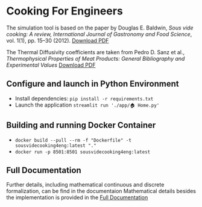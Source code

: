 # Cooking For Engineers

The simulation tool is based on the paper by Douglas E. Baldwin, _Sous vide cooking: A review, International Journal of Gastronomy and Food Science_, vol. 1(1), pp. 15–30 (2012). [Download PDF](https://douglasbaldwin.com/Baldwin-IJGFS-Preprint.pdf)

The Thermal Diffusivity coefficients are taken from Pedro D. Sanz et al., 
_Thermophysical Properties of Meat Products: General Bibliography and Experimental Values_ [Download PDF](https://www.researchgate.net/publication/286657774)

## Configure and launch in Python Environment

* Install dependencies: `pip install -r requirements.txt`
* Launch the application `streamlit run './app/🏠 Home.py'`

## Building and running Docker Container
* `docker build --pull --rm -f "Dockerfile" -t sousvidecooking4eng:latest "."`
* `docker run -p 8501:8501 sousvidecooking4eng:latest`

## Full Documentation
Further details, including mathematical continuous and discrete formalization, can be find in the documentaion
Mathematical details besides the implementation is provided in the [Full Documentation](https://alessiomontone.github.io/Sous-Vide-Cooking-for-Engineers)
